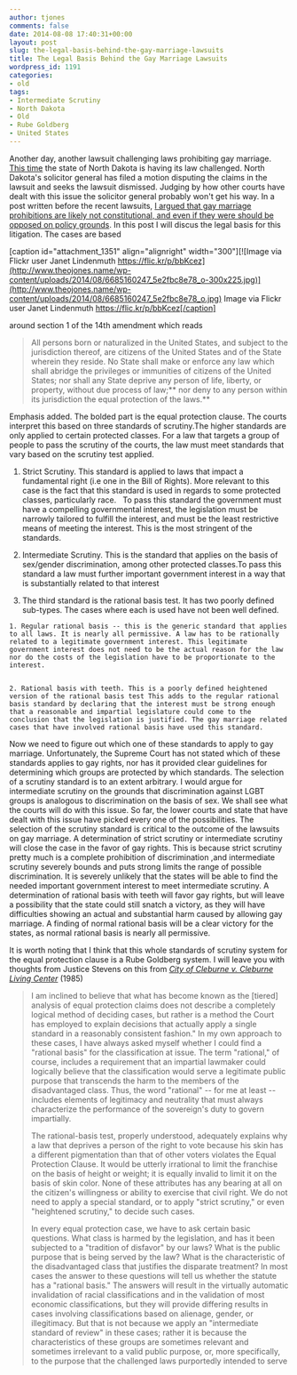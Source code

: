 ```yaml
---
author: tjones
comments: false
date: 2014-08-08 17:40:31+00:00
layout: post
slug: the-legal-basis-behind-the-gay-marriage-lawsuits
title: The Legal Basis Behind the Gay Marriage Lawsuits
wordpress_id: 1191
categories:
- old
tags:
- Intermediate Scrutiny
- North Dakota
- Old
- Rube Goldberg
- United States
---
```


Another day, another lawsuit challenging laws prohibiting gay marriage. [This time](http://www.latinpost.com/articles/16225/20140806/north-dakota-officials-urge-dismissal-lawsuit-challenging-gay-marriage-ban.htm) the state of North Dakota is having its law challenged. North Dakota's solicitor general has filed a motion disputing the claims in the lawsuit and seeks the lawsuit dismissed. Judging by how other courts have dealt with this issue the solicitor general probably won't get his way. In a post written before the recent lawsuits, [I argued that gay marriage prohibitions are likely not constitutional, and even if they were should be opposed on policy grounds](https://theojones.name/index.php/if-you-love-freedom-vote-to-allow-gay-marriage/). In this post I will discus the legal basis for this litigation. The cases are based

[caption id="attachment_1351" align="alignright" width="300"][![Image via Flickr user Janet Lindenmuth https://flic.kr/p/bbKcez](http://www.theojones.name/wp-content/uploads/2014/08/6685160247_5e2fbc8e78_o-300x225.jpg)](http://www.theojones.name/wp-content/uploads/2014/08/6685160247_5e2fbc8e78_o.jpg) Image via Flickr user Janet Lindenmuth https://flic.kr/p/bbKcez[/caption]

around section 1 of the 14th amendment which reads 



<blockquote>All persons born or naturalized in the United States, and subject to the jurisdiction thereof, are citizens of the United States and of the State wherein they reside. No State shall make or enforce any law which shall abridge the privileges or immunities of citizens of the United States; nor shall any State deprive any person of life, liberty, or property, without due process of law;** nor deny to any person within its jurisdiction the equal protection of the laws.**</blockquote>



Emphasis added. The bolded part is the equal protection clause. The courts interpret this based on three standards of scrutiny.The higher standards are only applied to certain protected classes. For a law that targets a group of people to pass the scrutiny of the courts, the law must meet standards that vary based on the scrutiny test applied.




    
  1. Strict Scrutiny. This standard is applied to laws that impact a fundamental right (i.e one in the Bill of Rights). More relevant to this case is the fact that this standard is used in regards to some protected classes, particularly race.   To pass this standard the government must have a compelling governmental interest, the legislation must be narrowly tailored to fulfill the interest, and must be the least restrictive means of meeting the interest. This is the most stringent of the standards.

    
  2. Intermediate Scrutiny. This is the standard that applies on the basis of sex/gender discrimination, among other protected classes.To pass this standard a law must further important government interest in a way that is substantially related to that interest

    
  3. The third standard is the rational basis test. It has two poorly defined sub-types. The cases where each is used have not been well defined.

    
    1. Regular rational basis -- this is the generic standard that applies to all laws. It is nearly all permissive. A law has to be rationally related to a legitimate government interest. This legitimate government interest does not need to be the actual reason for the law nor do the costs of the legislation have to be proportionate to the interest.

    
    2. Rational basis with teeth. This is a poorly defined heightened version of the rational basis test This adds to the regular rational basis standard by declaring that the interest must be strong enough that a reasonable and impartial legislature could come to the conclusion that the legislation is justified. The gay marriage related cases that have involved rational basis have used this standard.






Now we need to figure out which one of these standards to apply to gay marriage. Unfortunately, the Supreme Court has not stated which of these standards applies to gay rights, nor has it provided clear guidelines for determining which groups are protected by which standards. The selection of a scrutiny standard is to an extent arbitrary. I would argue for intermediate scrutiny on the grounds that discrimination against LGBT groups is analogous to discrimination on the basis of sex. We shall see what the courts will do with this issue. So far, the lower courts and state that have dealt with this issue have picked every one of the possibilities. The selection of the scrutiny standard is critical to the outcome of the lawsuits on gay marriage. A determination of strict scrutiny or intermediate scrutiny will close the case in the favor of gay rights. This is because strict scrutiny pretty much is a complete prohibition of discrimination ,and intermediate scrutiny severely bounds and puts strong limits the range of possible discrimination. It is severely unlikely that the states will be able to find the needed important government interest to meet intermediate scrutiny. A determination of rational basis with teeth will favor gay rights, but will leave a possibility that the state could still snatch a victory, as they will have difficulties showing an actual and substantial harm caused by allowing gay marriage. A finding of normal rational basis will be a clear victory for the states, as normal rational basis is nearly all permissive.

It is worth noting that I think that this whole standards of scrutiny system for the equal protection clause is a Rube Goldberg system. I will leave you with thoughts from Justice Stevens on this from _[City of Cleburne v. Cleburne Living Center](http://law2.umkc.edu/faculty/projects/ftrials/conlaw/cleburne.html)_ (1985)



<blockquote>I am inclined to believe that what has become known as the [tiered] analysis of equal protection claims does not describe a completely logical method of deciding cases, but rather is a method the Court has employed to explain decisions that actually apply a single standard in a reasonably consistent fashion." In my own approach to these cases, I have always asked myself whether I could find a "rational basis" for the classification at issue. The term "rational," of course, includes a requirement that an impartial lawmaker could logically believe that the classification would serve a legitimate public purpose that transcends the harm to the members of the disadvantaged class. Thus, the word "rational" -- for me at least -- includes elements of legitimacy and neutrality that must always characterize the performance of the sovereign's duty to govern impartially.

The rational-basis test, properly understood, adequately explains why a law that deprives a person of the right to vote because his skin has a different pigmentation than that of other voters violates the Equal Protection Clause. It would be utterly irrational to limit the franchise on the basis of height or weight; it is equally invalid to limit it on the basis of skin color. None of these attributes has any bearing at all on the citizen's willingness or ability to exercise that civil right. We do not need to apply a special standard, or to apply "strict scrutiny," or even "heightened scrutiny," to decide such cases.

In every equal protection case, we have to ask certain basic questions. What class is harmed by the legislation, and has it been subjected to a "tradition of disfavor" by our laws? What is the public purpose that is being served by the law? What is the characteristic of the disadvantaged class that justifies the disparate treatment? In most cases the answer to these questions will tell us whether the statute has a "rational basis." The answers will result in the virtually automatic invalidation of racial classifications and in the validation of most economic classifications, but they will provide differing results in cases involving classifications based on alienage, gender, or illegitimacy. But that is not because we apply an "intermediate standard of review" in these cases; rather it is because the characteristics of these groups are sometimes relevant and sometimes irrelevant to a valid public purpose, or, more specifically, to the purpose that the challenged laws purportedly intended to serve</blockquote>
